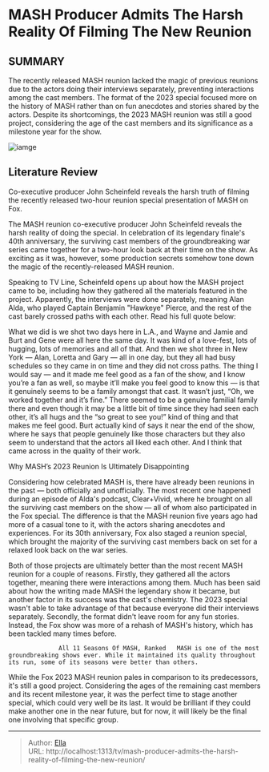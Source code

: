 # MASH Producer Admits The Harsh Reality Of Filming The New Reunion


## SUMMARY 



  The recently released MASH reunion lacked the magic of previous reunions due to the actors doing their interviews separately, preventing interactions among the cast members.   The format of the 2023 special focused more on the history of MASH rather than on fun anecdotes and stories shared by the actors.   Despite its shortcomings, the 2023 MASH reunion was still a good project, considering the age of the cast members and its significance as a milestone year for the show.  

![iamge](https://static1.srcdn.com/wordpress/wp-content/uploads/2024/01/alan-alda-in-the-mash-2023-reunion.jpg)

## Literature Review
Co-executive producer John Scheinfeld reveals the harsh truth of filming the recently released two-hour reunion special presentation of MASH on Fox.




The MASH reunion co-executive producer John Scheinfeld reveals the harsh reality of doing the special. In celebration of its legendary finale&#39;s 40th anniversary, the surviving cast members of the groundbreaking war series came together for a two-hour look back at their time on the show. As exciting as it was, however, some production secrets somehow tone down the magic of the recently-released MASH reunion.




Speaking to TV Line, Scheinfeld opens up about how the MASH project came to be, including how they gathered all the materials featured in the project. Apparently, the interviews were done separately, meaning Alan Alda, who played Captain Benjamin &#34;Hawkeye&#34; Pierce, and the rest of the cast barely crossed paths with each other. Read his full quote below:


What we did is we shot two days here in L.A., and Wayne and Jamie and Burt and Gene were all here the same day. It was kind of a love-fest, lots of hugging, lots of memories and all of that. And then we shot three in New York — Alan, Loretta and Gary — all in one day, but they all had busy schedules so they came in on time and they did not cross paths. The thing I would say — and it made me feel good as a fan of the show, and I know you’re a fan as well, so maybe it’ll make you feel good to know this — is that it genuinely seems to be a family amongst that cast. It wasn’t just, “Oh, we worked together and it’s fine.” There seemed to be a genuine familial family there and even though it may be a little bit of time since they had seen each other, it’s all hugs and the “so great to see you!” kind of thing and that makes me feel good. Burt actually kind of says it near the end of the show, where he says that people genuinely like those characters but they also seem to understand that the actors all liked each other. And I think that came across in the quality of their work.






 Why MASH’s 2023 Reunion Is Ultimately Disappointing 
          

Considering how celebrated MASH is, there have already been reunions in the past — both officially and unofficially. The most recent one happened during an episode of Alda&#39;s podcast, Clear&#43;Vivid, where he brought on all the surviving cast members on the show — all of whom also participated in the Fox special. The difference is that the MASH reunion five years ago had more of a casual tone to it, with the actors sharing anecdotes and experiences. For its 30th anniversary, Fox also staged a reunion special, which brought the majority of the surviving cast members back on set for a relaxed look back on the war series.

Both of those projects are ultimately better than the most recent MASH reunion for a couple of reasons. Firstly, they gathered all the actors together, meaning there were interactions among them. Much has been said about how the writing made MASH the legendary show it became, but another factor in its success was the cast&#39;s chemistry. The 2023 special wasn&#39;t able to take advantage of that because everyone did their interviews separately. Secondly, the format didn&#39;t leave room for any fun stories. Instead, the Fox show was more of a rehash of MASH&#39;s history, which has been tackled many times before.




                  All 11 Seasons Of MASH, Ranked   MASH is one of the most groundbreaking shows ever. While it maintained its quality throughout its run, some of its seasons were better than others.    

While the Fox 2023 MASH reunion pales in comparison to its predecessors, it&#39;s still a good project. Considering the ages of the remaining cast members and its recent milestone year, it was the perfect time to stage another special, which could very well be its last. It would be brilliant if they could make another one in the near future, but for now, it will likely be the final one involving that specific group.



---

> Author: [Ella](https://instagram.hk.cn/)  
> URL: http://localhost:1313/tv/mash-producer-admits-the-harsh-reality-of-filming-the-new-reunion/  


